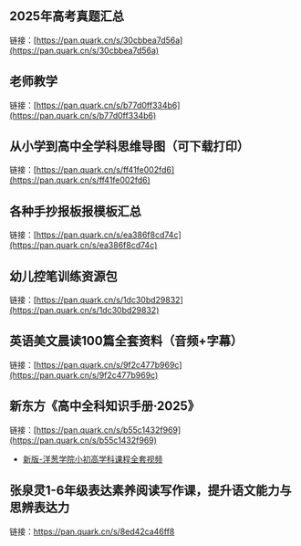 ## 2025年高考真题汇总
链接：[https://pan.quark.cn/s/30cbbea7d56a](https://pan.quark.cn/s/30cbbea7d56a)

## 老师教学
链接：[https://pan.quark.cn/s/b77d0ff334b6](https://pan.quark.cn/s/b77d0ff334b6)

## 从小学到高中全学科思维导图（可下载打印）
链接：[https://pan.quark.cn/s/ff41fe002fd6](https://pan.quark.cn/s/ff41fe002fd6)

## 各种手抄报板报模板汇总
链接：[https://pan.quark.cn/s/ea386f8cd74c](https://pan.quark.cn/s/ea386f8cd74c)

## 幼儿控笔训练资源包
链接：[https://pan.quark.cn/s/1dc30bd29832](https://pan.quark.cn/s/1dc30bd29832)

## 英语美文晨读100篇全套资料（音频+字幕）
链接：[https://pan.quark.cn/s/9f2c477b969c](https://pan.quark.cn/s/9f2c477b969c)

## 新东方《高中全科知识手册·2025》
链接：[https://pan.quark.cn/s/b55c1432f969](https://pan.quark.cn/s/b55c1432f969)
- [新版-洋葱学院小初高学科课程全套视频](https://pan.quark.cn/s/17b3e2f884e7)

## 张泉灵1-6年级表达素养阅读写作课，提升语文能力与思辨表达力
链接：https://pan.quark.cn/s/8ed42ca46ff8